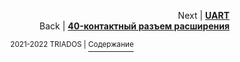 
<p align="right">Next | <b><a href="UART.md">UART</a></b>
<br/>
Back | <b><a href="40-pin_expansion_header.md">40-контактный разъем расширения</a></b></p>
<p align="center"><sup>2021-2022 TRIADOS | </sup><a href="../README.md#содержание"><sup>Содержание</sup></a></p>
